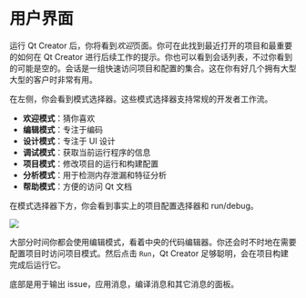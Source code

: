 # 用户界面

运行 Qt Creator 后，你将看到*欢迎*页面。你可在此找到最近打开的项目和最重要的如何在 Qt Creator 进行后续工作的提示。你也可以看到会话列表，不过你看到的可能是空的。会话是一组快速访问项目和配置的集合。这在你有好几个拥有大型大型的客户时非常有用。

在左侧，你会看到模式选择器。这些模式选择器支持常规的开发者工作流。

* **欢迎模式**：猜你喜欢
* **编辑模式**：专注于编码
* **设计模式**：专注于 UI 设计
* **调试模式**：获取当前运行程序的信息
* **项目模式**：修改项目的运行和构建配置
* **分析模式**：用于检测内存泄漏和特征分析
* **帮助模式**：方便的访问 Qt 文档

在模式选择器下方，你会看到事实上的项目配置选择器和 run/debug。

![](./assets/creator-welcome.png)

大部分时间你都会使用编辑模式，看着中央的代码编辑器。你还会时不时地在需要配置项目时访问项目模式。然后点击 `Run`，Qt Creator 足够聪明，会在项目构建完成后运行它。

底部是用于输出 issue，应用消息，编译消息和其它消息的面板。

